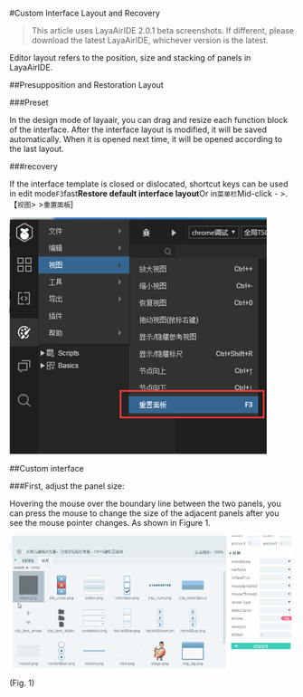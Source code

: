 #Custom Interface Layout and Recovery

> This article uses LayaAirIDE 2.0.1 beta screenshots. If different, please download the latest LayaAirIDE, whichever version is the latest.



Editor layout refers to the position, size and stacking of panels in LayaAirIDE.



##Presupposition and Restoration Layout

###Preset

In the design mode of layaair, you can drag and resize each function block of the interface. After the interface layout is modified, it will be saved automatically. When it is opened next time, it will be opened according to the last layout.

###recovery

If the interface template is closed or dislocated, shortcut keys can be used in edit mode`F3`fast**Restore default interface layout**Or in`菜单栏`Mid-click - >.【`视图`> >`重置面板`]

![图片](img/0.png) 















##Custom interface

###First, adjust the panel size:

Hovering the mouse over the boundary line between the two panels, you can press the mouse to change the size of the adjacent panels after you see the mouse pointer changes. As shown in Figure 1.

​![图片](img/1.gif)<br/>

(Fig. 1)
